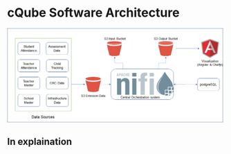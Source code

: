 # cQube Software Architecture



![cQube software architecture](https://github.com/Sunbird-cQube/community/blob/master/.gitbook/assets/cQube%20software%20architecture.png)

## In explaination



